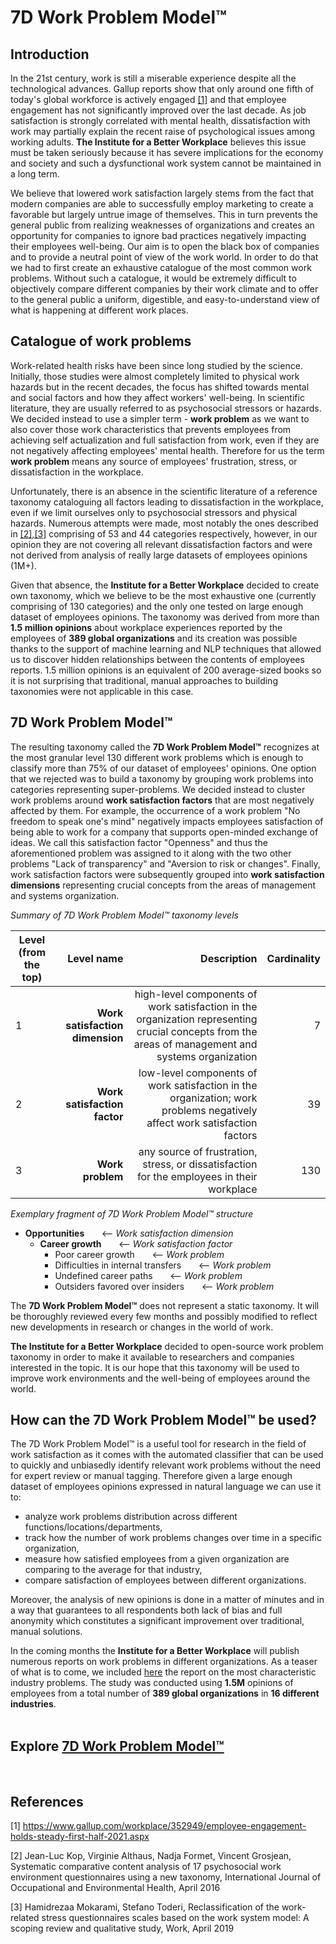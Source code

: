 # 7D Work Problem Model™

## Introduction

In the 21st century, work is still a miserable experience despite all the technological advances. Gallup reports show
that only around one fifth of today's global workforce is actively
engaged [[1]](https://github.com/kirkofypsi/7DWorkProblemModel/blob/main/README.md#references) and that employee
engagement has not significantly improved over the last decade. As job satisfaction is strongly correlated with mental
health, dissatisfaction with work may partially explain the recent raise of psychological issues among working
adults. __The Institute for a Better Workplace__ believes this issue must be taken seriously because it has severe
implications for the economy and society and such a dysfunctional work system cannot be maintained in a long term.

We believe that lowered work satisfaction largely stems from the fact that modern companies are able to successfully
employ marketing to create a favorable but largely untrue image of themselves. This in turn prevents the general public
from realizing weaknesses of organizations and creates an opportunity for companies to ignore bad practices negatively
impacting their employees well-being. Our aim is to open the black box of companies and to provide a neutral point of
view of the work world. In order to do that we had to first create an exhaustive catalogue of the most common work
problems. Without such a catalogue, it would be extremely difficult to objectively compare different companies by their
work climate and to offer to the general public a uniform, digestible, and easy-to-understand view of what is happening
at different work places.

## Catalogue of work problems

Work-related health risks have been since long studied by the science. Initially, those studies were almost completely
limited to physical work hazards but in the recent decades, the focus has shifted towards mental and social factors and
how they affect workers' well-being. In scientific literature, they are usually referred to as psychosocial stressors or
hazards. We decided instead to use a simpler term - __work problem__ as we want to also cover those work characteristics
that prevents employees from achieving self actualization and full satisfaction from work, even if they are not
negatively affecting employees' mental health. Therefore for us the term __work problem__ means any source of employees'
frustration, stress, or dissatisfaction in the workplace.

Unfortunately, there is an absence in the scientific literature of a reference taxonomy cataloguing all factors leading
to dissatisfaction in the workplace, even if we limit ourselves only to psychosocial stressors and physical hazards.
Numerous attempts were made, most notably the ones described
in [[2],[3]](https://github.com/kirkofypsi/7DWorkProblemModel/blob/main/README.md#references) comprising of 53 and 44
categories respectively, however, in our opinion they are not covering all relevant dissatisfaction factors and were not
derived from analysis of really large datasets of employees opinions (1M+).

Given that absence, the __Institute for a Better Workplace__ decided to create own taxonomy, which we believe to be the
most exhaustive one (currently comprising of 130 categories) and the only one tested on large enough dataset of
employees opinions. The taxonomy was derived from more than __1.5 million opinions__ about workplace experiences
reported by the employees of __389 global organizations__ and its creation was possible thanks to the support of machine
learning and NLP techniques that allowed us to discover hidden relationships between the contents of employees reports.
1.5 million opinions is an equivalent of 200 average-sized books so it is not surprising that traditional, manual
approaches to building taxonomies were not applicable in this case.

## 7D Work Problem Model™

The resulting taxonomy called the __7D Work Problem Model™__ recognizes at the most granular level 130 different work
problems which is enough to classify more than 75% of our dataset of employees' opinions. One option that we rejected
was to build a taxonomy by grouping work problems into categories representing super-problems. We decided instead to
cluster work problems around __work satisfaction factors__ that are most negatively affected by them. For example, the
occurrence of a work problem "No freedom to speak one's mind"  negatively impacts employees satisfaction of being able
to work for a company that supports open-minded exchange of ideas. We call this satisfaction factor "Openness" and thus
the aforementioned problem was assigned to it along with the two other problems "Lack of transparency" and "Aversion to
risk or changes". Finally, work satisfaction factors were subsequently grouped into __work satisfaction dimensions__
representing crucial concepts from the areas of management and systems organization.

*Summary of 7D Work Problem Model™ taxonomy levels*

| Level (from the top)  |      Level name      |  Description  | Cardinality |
|-----------------------|---------------------:|--------------:|------------:| 
|  1|  __Work satisfaction dimension__ |  high-level components of work satisfaction in the organization representing crucial concepts from the areas of management and systems organization | 7 |
|  2|  __Work satisfaction factor__   | low-level components of work satisfaction in the organization; work problems negatively affect work satisfaction factors | 39  |
|  3| __Work problem__ | any source of frustration, stress, or dissatisfaction for the employees in their workplace | 130 |

*Exemplary fragment of 7D Work Problem Model™ structure*

* __Opportunities__  &nbsp; &nbsp; &nbsp;  <-- *Work satisfaction dimension*
    * __Career growth__  &nbsp; &nbsp; &nbsp; <-- *Work satisfaction factor*
        * Poor career growth &nbsp; &nbsp; &nbsp; <-- *Work problem*
        * Difficulties in internal transfers &nbsp; &nbsp; &nbsp; <-- *Work problem*
        * Undefined career paths &nbsp; &nbsp; &nbsp; <-- *Work problem*
        * Outsiders favored over insiders &nbsp; &nbsp; &nbsp; <-- *Work problem*

The __7D Work Problem Model™__ does not represent a static taxonomy. It will be thoroughly reviewed every few months and
possibly modified to reflect new developments in research or changes in the world of work.

__The Institute for a Better Workplace__ decided to open-source work problem taxonomy in order to make it available to
researchers and companies interested in the topic. It is our hope that this taxonomy will be used to improve work
environments and the well-being of employees around the world.

## How can the 7D Work Problem Model™ be used?

The 7D Work Problem Model™ is a useful tool for research in the field of work satisfaction as it comes with the
automated classifier that can be used to quickly and unbiasedly identify relevant work problems without the need for
expert review or manual tagging. Therefore given a large enough dataset of employees opinions expressed in natural
language we can use it to:

* analyze work problems distribution across different functions/locations/departments,
* track how the number of work problems changes over time in a specific organization,
* measure how satisfied employees from a given organization are comparing to the average for that industry,
* compare satisfaction of employees between different organizations.

Moreover, the analysis of new opinions is done in a matter of minutes and in a way that guarantees to all respondents
both lack of bias and full anonymity which constitutes a significant improvement over traditional, manual solutions.

In the coming months the __Institute for a Better Workplace__ will publish numerous reports on work problems in
different organizations. As a teaser of what is to come, we included [here](industry.md) the report on the most
characteristic industry problems. The study was conducted using __1.5M__ opinions of employees from a total number of
__389 global organizations__ in __16 different industries__.
<br/>
<br/>

## Explore [ 7D Work Problem Model™](taxonomy.md)

<br/>

## References

[1] https://www.gallup.com/workplace/352949/employee-engagement-holds-steady-first-half-2021.aspx

[2] Jean-Luc Kop, Virginie Althaus, Nadja Formet, Vincent Grosjean, Systematic comparative content analysis of 17
psychosocial work environment questionnaires using a new taxonomy, International Journal of Occupational and
Environmental Health, April 2016

[3]  Hamidrezaa Mokarami, Stefano Toderi, Reclassification of the work-related stress questionnaires scales based on the
work system model: A scoping review and qualitative study, Work, April 2019
